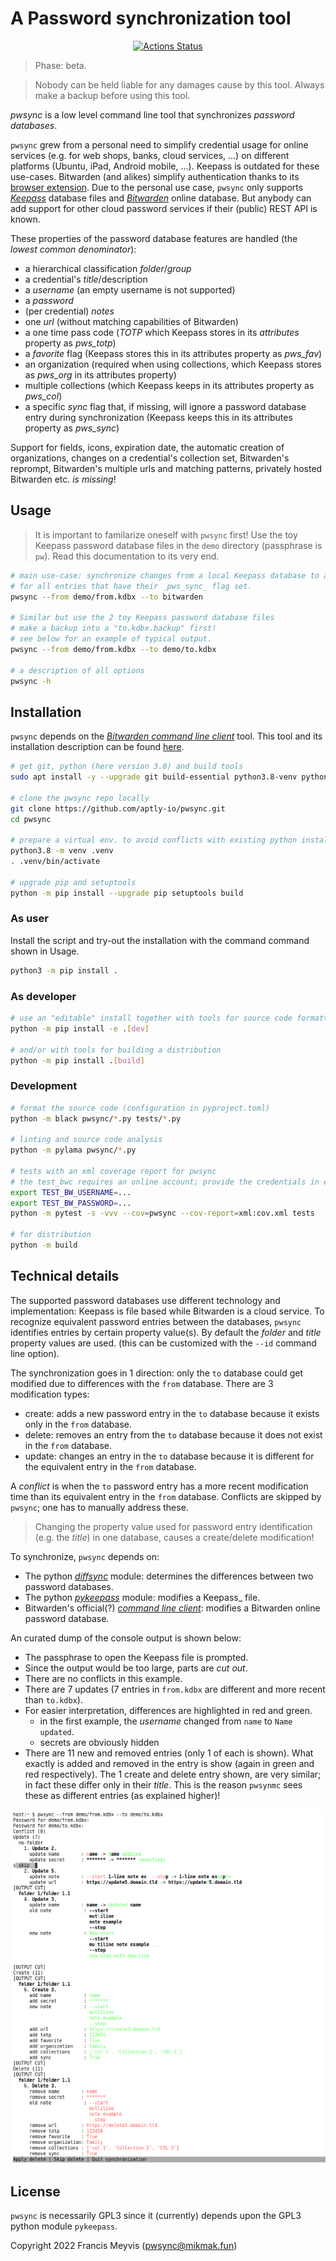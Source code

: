 # A Password synchronization tool

<p align="center">
<a href="https://github.com/aptly-io/pwsync/actions"><img alt="Actions Status" src="https://github.com/aptly-io/pwsync/workflows/CI/badge.svg"></a>
</p>


> Phase: beta.

> Nobody can be held liable for any damages cause by this tool.
> Always make a backup before using this tool.

_pwsync_ is a low level command line tool that synchronizes _password databases_.

`pwsync` grew from a personal need to simplify credential usage for online services
(e.g. for web shops, banks, cloud services, ...) 
on different platforms (Ubuntu, iPad, Android mobile, ...).
Keepass is outdated for these use-cases. 
Bitwarden (and alikes) simplify authentication thanks to its
[browser extension](https://bitwarden.com/help/article/getting-started-browserext/).
Due to the personal use case, `pwsync` only supports 
[_Keepass_](https://keepass.info/) database files
and [_Bitwarden_](https://bitwarden.com/) online database.
But anybody can add support for other cloud password services 
if their (public) REST API is known.

These properties of the password database features are handled (the _lowest common denominator_):

- a hierarchical classification _folder_/_group_
- a credential's _title_/description
- a _username_ (an empty username is not supported)
- a _password_
- (per credential) _notes_
- one _url_ (without matching capabilities of Bitwarden)
- a one time pass code (_TOTP_ which Keepass stores in its _attributes_ property as _pws_totp_)
- a _favorite_ flag (Keepass stores this in its attributes property as _pws_fav_)
- an organization (required when using collections, which Keepass stores as _pws_org_ in its attributes property)
- multiple collections (which Keepass keeps in its attributes property as _pws_col_)
- a specific _sync_ flag that, if missing, will ignore a password database entry during synchronization
  (Keepass keeps this in its attributes property as _pws_sync_)

Support for fields, icons, expiration date, the automatic creation of organizations,
changes on a credential's collection set, Bitwarden's reprompt, 
Bitwarden's multiple urls and matching patterns, privately hosted Bitwarden etc. _is missing_!

## Usage

> It is important to familarize oneself with `pwsync` first!
> Use the toy Keepass password database files in the `demo` directory (passphrase is `pw`).
> Read this documentation to its very end.

```bash
# main use-case: synchronize changes from a local Keepass database to an online Bitwarden database.
# for all entries that have their _pws_sync_ flag set.
pwsync --from demo/from.kdbx --to bitwarden

# Similar but use the 2 toy Keepass password database files
# make a backup into a "to.kdbx.backup" first!
# see below for an example of typical output.
pwsync --from demo/from.kdbx --to demo/to.kdbx

# a description of all options
pwsync -h
```

## Installation

`pwsync` depends on the [_Bitwarden command line client_](https://bitwarden.com/help/article/cli/) tool.
This tool and its installation description can be found
[here](https://bitwarden.com/help/article/cli/#download-and-install).

```bash
# get git, python (here version 3.8) and build tools
sudo apt install -y --upgrade git build-essential python3.8-venv python3.8-dev

# clone the pwsync repo locally
git clone https://github.com/aptly-io/pwsync.git
cd pwsync

# prepare a virtual env. to avoid conflicts with existing python installation(s)
python3.8 -m venv .venv
. .venv/bin/activate

# upgrade pip and setuptools
python -m pip install --upgrade pip setuptools build
```

### As user

Install the script and try-out the installation with the command command shown in Usage.

```bash
python3 -m pip install .
```

### As developer

```bash
# use an "editable" install together with tools for source code formatting, linting and testing
python -m pip install -e .[dev]

# and/or with tools for building a distribution
python -m pip install .[build]
```

### Development

```bash
# format the source code (configuration in pyproject.toml)
python -m black pwsync/*.py tests/*.py

# linting and source code analysis
python -m pylama pwsync/*.py

# tests with an xml coverage report for pwsync 
# the test_bwc requires an online account; provide the credentials in env. vars.
export TEST_BW_USERNAME=...
export TEST_BW_PASSWORD=...
python -m pytest -s -vvv --cov=pwsync --cov-report=xml:cov.xml tests

# for distribution
python -m build
```

## Technical details

The supported password databases use different technology and implementation:
Keepass is file based while Bitwarden is a cloud service.
To recognize equivalent password entries between the databases,
`pwsync` identifies entries by certain property value(s).
By default the _folder_ and _title_ property values are used.
(this can be customized with the `--id` command line option).

The synchronization goes in 1 direction:
only the `to` database could get modified due to differences with the `from` database.
There are 3 modification types:
- create: adds a new password entry in the `to` database because it exists only in the `from` database.
- delete: removes an entry from the `to` database because it does not exist in the `from` database.
- update: changes an entry in the `to` database because it is different for the equivalent entry in the `from` database.

A _conflict_ is when the `to` password entry has a more recent modification time than
its equivalent entry in the `from` database.
Conflicts are skipped by `pwsync`; one has to manually address these.

> Changing the property value used for password entry identification (e.g. the _title_) in one database,
causes a create/delete modification!

To synchronize, `pwsync` depends on:
- The python [_diffsync_](https://pypi.org/project/diffsync/) module: determines the differences between two password databases.
- The python [_pykeepass_](https://pypi.org/project/pykeepass/) module: modifies a Keepass_ file.
- Bitwarden's official(?) [_command line client_](https://bitwarden.com/help/article/cli/): modifies a Bitwarden online password database.

An curated dump of the console output is shown below:
- The passphrase to open the Keepass file is prompted.
- Since the output would be too large, parts are _cut out_.
- There are no conflicts in this example.
- There are 7 updates (7 entries in `from.kdbx` are different and more recent than `to.kdbx`).
- For easier interpretation, differences are highlighted in red and green.
  - in the first example, the _username_ changed from `name` to `Name updated`.
  - secrets are obviously hidden
- There are 11 new and removed entries (only 1 of each is shown).
  What exactly is added and removed in the entry is show (again in green and red respectively).
  The 1 create and delete entry shown, are very similar; in fact these differ only in their _title_.
  This is the reason `pwsynmc` sees these as different entries (as explained higher)!

![image](docs/images/console_dump.png)

## License

`pwsync` is necessarily GPL3 since it (currently) depends upon the GPL3 python module `pykeepass`.

Copyright 2022 Francis Meyvis (pwsync@mikmak.fun)
